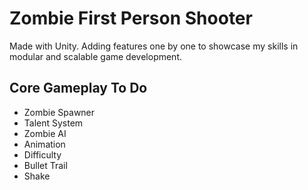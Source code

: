 # Zombie First Person Shooter
Made with Unity. Adding features one by one to showcase my skills in modular and scalable game development.
## Core Gameplay To Do
- Zombie Spawner
- Talent System
- Zombie AI
- Animation
- Difficulty
- Bullet Trail
- Shake
